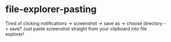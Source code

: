 # file-explorer-pasting
Tired of clicking notifications -> screenshot -> save as -> choose directory -> save? Just paste screenshot straight from your clipboard into file explorer!
